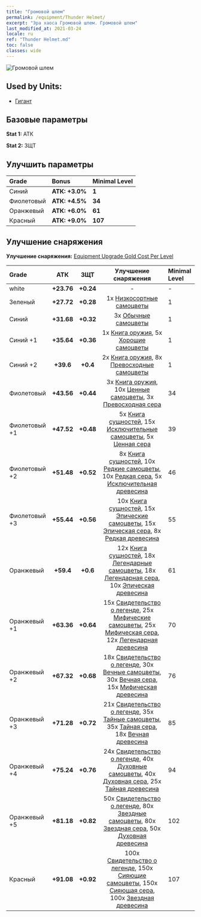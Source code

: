 ```yaml
---
title: "Громовой шлем"
permalink: /equipment/Thunder Helmet/
excerpt: "Эра хаоса Громовой шлем. Громовой шлем"
last_modified_at: 2021-03-24
locale: ru
ref: "Thunder Helmet.md"
toc: false
classes: wide
---
```


  ![Громовой шлем](/images/e/e_6073.png)

## Used by Units:

* [Гигант](/ru/units/Giant/) 


## Базовые параметры
 **Stat 1:** АТК

 **Stat 2:** ЗЩТ

## Улучшить параметры

  |     Grade    |   Bonus | Minimal Level | 
  |:-------------|:--------|:--------------| 
  | Синий | **АТК: +3.0%** | **1** | 
  | Фиолетовый | **АТК: +4.5%** | **34** | 
  | Оранжевый | **АТК: +6.0%** | **61** | 
  | Красный | **АТК: +9.0%** | **107** | 


## Улучшение снаряжения
 **Улучшение снаряжения:** [Equipment Upgrade Gold Cost Per Level](/equipment/EquipmentUpgradeCostPerLevel/) 

  |          Grade      | АТК | ЗЩТ | Улучшение снаряжения | Minimal Level |
  |:--------------------|:---------:|:---------:|:----------------:|:--------------|
  | white | **+23.76** | **+0.24** | - | - |
  | Зеленый | **+27.72** | **+0.28** | 1x [Низкосортные самоцветы](/ru/Items/mat_4/) | 1 |
  | Синий | **+31.68** | **+0.32** | 3x [Обычные самоцветы](/ru/Items/mat_10/) | 1 |
  | Синий +1 | **+35.64** | **+0.36** | 1x [Книга оружия](/ru/Items/mat_18/), 5x [Хорошие самоцветы](/ru/Items/mat_16/) | 1 |
  | Синий +2 | **+39.6** | **+0.4** | 2x [Книга оружия](/ru/Items/mat_25/), 8x [Превосходные самоцветы](/ru/Items/mat_23/) | 1 |
  | Фиолетовый | **+43.56** | **+0.44** | 3x [Книга оружия](/ru/Items/mat_32/), 10x [Ценные самоцветы](/ru/Items/mat_30/), 3x [Превосходная сера](/ru/Items/mat_22/) | 34 |
  | Фиолетовый +1 | **+47.52** | **+0.48** | 5x [Книга сущностей](/ru/Items/mat_39/), 15x [Исключительные самоцветы](/ru/Items/mat_37/), 5x [Ценная сера](/ru/Items/mat_29/) | 39 |
  | Фиолетовый +2 | **+51.48** | **+0.52** | 8x [Книга сущностей](/ru/Items/mat_46/), 10x [Редкие самоцветы](/ru/Items/mat_44/), 10x [Редкая сера](/ru/Items/mat_43/), 5x [Исключительная древесина](/ru/Items/mat_34/) | 46 |
  | Фиолетовый +3 | **+55.44** | **+0.56** | 10x [Книга сущностей](/ru/Items/mat_53/), 15x [Эпические самоцветы](/ru/Items/mat_51/), 15x [Эпическая сера](/ru/Items/mat_50/), 8x [Редкая древесина](/ru/Items/mat_41/) | 55 |
  | Оранжевый | **+59.4** | **+0.6** | 12x [Книга сущностей](/ru/Items/mat_60/), 18x [Легендарные самоцветы](/ru/Items/mat_58/), 18x [Легендарная сера](/ru/Items/mat_57/), 10x [Эпическая древесина](/ru/Items/mat_48/) | 61 |
  | Оранжевый +1 | **+63.36** | **+0.64** | 15x [Свидетельство о легенде](/ru/Items/mat_67/), 25x [Мифические самоцветы](/ru/Items/mat_65/), 25x [Мифическая сера](/ru/Items/mat_64/), 12x [Легендарная древесина](/ru/Items/mat_55/) | 70 |
  | Оранжевый +2 | **+67.32** | **+0.68** | 18x [Свидетельство о легенде](/ru/Items/mat_74/), 30x [Вечные самоцветы](/ru/Items/mat_72/), 30x [Вечная сера](/ru/Items/mat_71/), 15x [Мифическая древесина](/ru/Items/mat_62/) | 76 |
  | Оранжевый +3 | **+71.28** | **+0.72** | 21x [Свидетельство о легенде](/ru/Items/mat_81/), 35x [Тайные самоцветы](/ru/Items/mat_79/), 35x [Тайная сера](/ru/Items/mat_78/), 18x [Вечная древесина](/ru/Items/mat_69/) | 85 |
  | Оранжевый +4 | **+75.24** | **+0.76** | 24x [Свидетельство о легенде](/ru/Items/mat_88/), 40x [Духовные самоцветы](/ru/Items/mat_86/), 40x [Духовная сера](/ru/Items/mat_85/), 25x [Тайная древесина](/ru/Items/mat_76/) | 94 |
  | Оранжевый +5 | **+81.18** | **+0.82** | 50x [Свидетельство о легенде](/ru/Items/mat_95/), 80x [Звездные самоцветы](/ru/Items/mat_93/), 80x [Звездная сера](/ru/Items/mat_92/), 50x [Духовная древесина](/ru/Items/mat_83/) | 102 |
  | Красный | **+91.08** | **+0.92** | 100x [Свидетельство о легенде](/ru/Items/mat_102/), 150x [Сияющие самоцветы](/ru/Items/mat_100/), 150x [Сияющая сера](/ru/Items/mat_99/), 100x [Звездная древесина](/ru/Items/mat_90/) | 107 |

